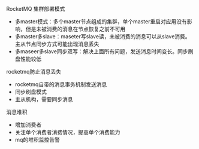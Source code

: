 RocketMQ 集群部署模式
- 多master模式：多个master节点组成的集群，单个master重启对应用没有影响，但是未被消费的消息在节点恢复之前不可用
- 多master多slave：maseter写slave读，未被消费的消息可以从slave消费。主从节点同步方式可能出现消息丢失
- 多maseer多slave同步双写：解决上面所有问题，发送消息时间变长。同步刷盘性能较低

rocketmq防止消息丢失
- rocketmq自带的消息事务机制发送消息
- 同步刷盘模式
- 主从机构，需要同步消息

消息堆积
- 增加消费者
- 关注单个消费者消费情况，提高单个消费能力
- mq的堆积监控告警
